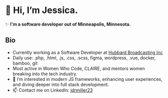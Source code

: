 # 👋 Hi, I’m Jessica.
✨ **I'm a software developer out of Minneapolis, Minnesota.**

## Bio
- Currently working as a Software Developer at [Hubbard Broadcasting Inc](https://hubbardbroadcasting.com/)
- Daily use: .php, .html, .js, .css, .scss, figma, wordpress, .vue, docker, bamboo, git
- Most active in Women Who Code, CLAIRE, and mentors women breaking into the tech industry. 
- 🌱 I’m interested in modern JS frameworks, enhancing user experiences, and diving deeper into full stack development. 
- 📫 Contact me on LinkedIn: [jdrmiller23](https://www.linkedin.com/in/jdrmiller23)

